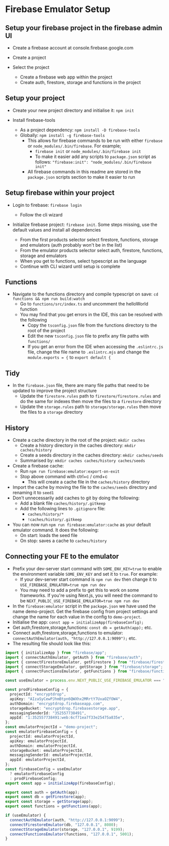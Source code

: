 # Firebase Emulator Setup

## Setup your firebase project in the firebase admin UI

- Create a firebase account at console.firebase.google.com
- Create a project
- Select the project

  - Create a firebase web app within the project
  - Create auth, firestore, storage and functions in the project

## Setup your project

- Create your new project directory and initialise it: `npm init`
- Install firebase-tools

  - As a project dependency: `npm install -D firebase-tools`
  - Globally: `npm install -g firebase-tools`
    - This allows for firebase commands to be run with either `firebase` or `node_modules/.bin/firebase`. For example;
      - `firebase init` or `node_modules/.bin/firebase init`
      - To make it easier add any scripts to `package.json` script as follows: `"firebase:init": "node_modules/.bin/firebase init"`
    - All firebase commands in this readme are stored in the `package.json` scripts section to make it easier to run

## Setup firebase within your project

- Login to firebase: `firebase login`
  - Follow the cli wizard
- Initialize firebase project: `firebase init`. Some steps missing, use the default values and install all dependencies

  - From the first products selector select firestore, functions, storage and emulators (auth probably won't be in the list)
  - From the emulator products selector select auth, firestore, functions, storage and emulators
  - When you get to functions, select typescript as the language
  - Continue with CLI wizard until setup is complete

## Functions

- Navigate to the functions directory and compile typescript on save: `cd functions && npm run build:watch`
  - Go to `functions/src/index.ts` and uncomment the helloWorld function
  - You may find that you get errors in the IDE, this can be resolved with the following
    - Copy the `tsconfig.json` file from the functions directory to the root of the project
    - Edit the new `tsconfig.json` file to prefix any file paths with `functions/`
    - If you get an error from the IDE when accessing the `.eslintrc.js` file, change the file name to `.eslintrc.mjs` and change the `module.exports = {` to `export default {`

## Tidy

- In the `firebase.json` file, there are many file paths that need to be updated to improve the project structure
  - Update the `firestore.rules` path to `firestore/firestore.rules` and do the same for indexes then move the files to a `firestore` directory
  - Update the `storage.rules` path to `storage/storage.rules` then move the files to a `storage` directory

## History

- Create a cache directory in the root of the project: `mkdir caches`
  - Create a history directory in the caches directory: `mkdir caches/history`
  - Create a seeds directory in the caches directory: `mkdir caches/seeds`
  - Summarised by: `mkdir caches caches/history caches/seeds`
- Create a firebase cache:
  - Run `npm run firebase:emulator:export-on-exit`
  - Stop above command with ctrl+c / cmd+c
    - This will create a cache file in the `caches/history` directory
- Import the cache by moving the file to the `caches/seeds` directory and renaming it to `seed1`
- Don't unnecessarily add caches to git by doing the following:
  - Add a blank file `caches/history/.gitkeep`
  - Add the following lines to `.gitignore` file:
    - `caches/history/*`
    - `!caches/history/.gitkeep`
- You can now run `npm run firebase:emulator:cache` as your default emulator command. It does the following:
  - On start: loads the seed file
  - On stop: saves a cache to `caches/history`

## Connecting your FE to the emulator

- Prefix your dev-server start command with `SOME_ENV_KEY=true` to enable the environment variable `SOME_ENV_KEY` and set it to `true`. For example:
  - If your dev-server start command is `npm run dev` then change it to `USE_FIREBASE_EMULATOR=true npm run dev`
  - You may need to add a prefix to get this to work on some frameworks. If you're using Next.js, you will need the command to be `NEXT_PUBLIC_USE_FIREBASE_EMULATOR=true npm run dev`
- In the `firebase:emulator` script in the `package.json` we have used the name demo-project. Get the firebase config from project settings and change the name for each value in the config to `demo-project`.
- Initialise the app: `const app = initializeApp(firebaseConfig);`
- Get auth,firestore,storage,functions: `const db = getAuth(app);` etc.
- Connect auth,firestore,storage,functions to emulator: `connectAuthEmulator(auth, "http://127.0.0.1:9099");` etc.
- The resulting file should look like this:

```ts
import { initializeApp } from "firebase/app";
import { connectAuthEmulator, getAuth } from "firebase/auth";
import { connectFirestoreEmulator, getFirestore } from "firebase/firestore";
import { connectStorageEmulator, getStorage } from "firebase/storage";
import { connectFunctionsEmulator, getFunctions } from "firebase/functions";

const useEmulator = process.env.NEXT_PUBLIC_USE_FIREBASE_EMULATOR === "true";

const prodFirebaseConfig = {
  projectId: "encryptdrop",
  apiKey: "AIzaSyCewPJhmBtpn6QWXhx2MRrtY7UxaOZfOW4",
  authDomain: "encryptdrop.firebaseapp.com",
  storageBucket: "encryptdrop.firebasestorage.app",
  messagingSenderId: "352557738491",
  appId: "1:352557738491:web:6cf71ea7f33e25475a835e",
};
const emulatorProjectId = "demo-project";
const emulatorFirebaseConfig = {
  projectId: emulatorProjectId,
  apiKey: emulatorProjectId,
  authDomain: emulatorProjectId,
  storageBucket: emulatorProjectId,
  messagingSenderId: emulatorProjectId,
  appId: emulatorProjectId,
};
const firebaseConfig = useEmulator
  ? emulatorFirebaseConfig
  : prodFirebaseConfig;
export const app = initializeApp(firebaseConfig);

export const auth = getAuth(app);
export const db = getFirestore(app);
export const storage = getStorage(app);
export const functions = getFunctions(app);

if (useEmulator) {
  connectAuthEmulator(auth, "http://127.0.0.1:9099");
  connectFirestoreEmulator(db, "127.0.0.1", 8080);
  connectStorageEmulator(storage, "127.0.0.1", 9199);
  connectFunctionsEmulator(functions, "127.0.0.1", 5001);
}
```
